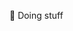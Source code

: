 👋
Doing stuff
<!---
WiktorSob/WiktorSob is a ✨ special ✨ repository because its `README.md` (this file) appears on your GitHub profile.
You can click the Preview link to take a look at your changes.
--->
